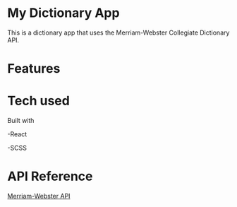 # My Dictionary App 


This is a dictionary app that uses the Merriam-Webster Collegiate Dictionary API. 

# Features


# Tech used

Built with 


-React

-SCSS

# API Reference

[Merriam-Webster API](https://dictionaryapi.com/products/json#sec-2.meta)